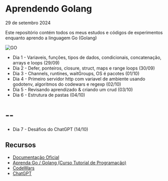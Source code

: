 # Aprendendo Golang

29 de setembro 2024

Este repositório contém todos os meus estudos e códigos de experimentos enquanto aprendo a linguagem Go (Golang)

![GO](https://img.shields.io/badge/Go-00ADD8?style=for-the-badge&logo=go&logoColor=white)

- Dia 1 - Variaveis, funções, tipos de dados, condicionais, concatenação, arrays e loops (29/09)
- Dia 2 - Defer, ponteiros, closure, struct, maps e range loops (30/09)
- Dia 3 - Channels, runtines, waitGroups, OS é pacotes (01/10)
- Dia 4 - Primeiro servidor http com variavel de ambiente usando godotenv, algoritmos do codewars e regexp (02/10)
- Dia 5 - Revisando aprendizado & criando um crud (03/10)
- Dia 6 - Estrutura de pastas (04/10)

# --

- Dia 7 - Desáfios do ChatGPT (14/10)

## Recursos

- [Documentação Oficial](https://go.dev/doc/)
- [Aprenda Go / Golang (Curso Tutorial de Programação)](https://www.youtube.com/playlist?list=PLUbb2i4BuuzCX8CLeArvx663_0a_hSguW)
- [CodeWars](https://www.codewars.com/users/ThiagoBxK)
- [ChatGPT](https://openai.com/chatgpt/)

